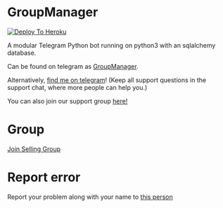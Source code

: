 # GroupManager

[![Deploy To Heroku](https://www.herokucdn.com/deploy/button.svg)](https://dashboard.heroku.com/new?template=https%3A%2F%2Fgithub.com%2Famaan110%2Fgroupmanager)

A modular Telegram Python bot running on python3 with an sqlalchemy database.

Can be found on telegram as [GroupManager](https://t.me/criminal786bot).

Alternatively, [find me on telegram](https://t.me/criminal786)! (Keep all support questions in the support chat, where more people can help you.)

You can also join our support group [here!](https://t.me/criminal786botsupport)

# Group
[Join Selling Group](https://t.me/ATGKCHAT)

# Report error
Report your problem along with your name to [this person](https://t.me/criminal786)
